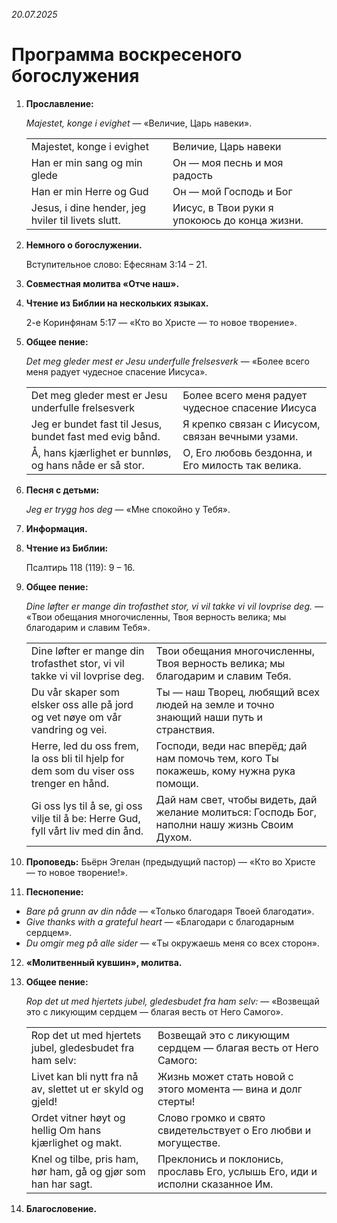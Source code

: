 *20.07.2025*

# Программа воскресеного богослужения

1. **Прославление:**

    _Majestet, konge i evighet_ — «Величие, Царь навеки».

    | | |
    |-|-|
    | Majestet, konge i evighet | Величие, Царь навеки |
    | Han er min sang og min glede | Он — моя песнь и моя радость |
    | Han er min Herre og Gud | Он — мой Господь и Бог |
    | Jesus, i dine hender, jeg hviler til livets slutt. | Иисус, в Твои руки я упокоюсь до конца жизни. |


2. **Немного о богослужении.**

    Вступительное слово: Ефесянам 3:14 – 21.

3. **Совместная молитва «Отче наш».**

4. **Чтение из Библии на нескольких языках.**

    2-е Коринфянам 5:17 — «Кто во Христе — то новое творение».

5. **Общее пение:**

    _Det meg gleder mest er Jesu underfulle frelsesverk_ — «Более всего меня радует чудесное спасение Иисуса».

    | | |
    |-|-|
    | Det meg gleder mest er Jesu underfulle frelsesverk | Более всего меня радует чудесное спасение Иисуса |
    | Jeg er bundet fast til Jesus, bundet fast med evig bånd. | Я крепко связан с Иисусом, связан вечными узами. |
    | Å, hans kjærlighet er bunnløs, og hans nåde er så stor. | О, Его любовь бездонна, и Его милость так велика. |

6. **Песня с детьми:**

    _Jeg er trygg hos deg_ — «Мне спокойно у Тебя».

7. **Информация.**

8. **Чтение из Библии:**

    Псалтирь 118 (119): 9 – 16.

9. **Общее пение:**

    _Dine løfter er mange din trofasthet stor, vi vil takke vi vil lovprise deg._ — «Твои обещания многочисленны, Твоя верность велика; мы благодарим и славим Тебя».

    | | |
    |-|-|
    | Dine løfter er mange din trofasthet stor, vi vil takke vi vil lovprise deg. | Твои обещания многочисленны, Твоя верность велика; мы благодарим и славим Тебя. |
    | Du vår skaper som elsker oss alle på jord og vet nøye om vår vandring og vei. | Ты — наш Творец, любящий всех людей на земле и точно знающий наши путь и странствия. |
    | Herre, led du oss frem, la oss bli til hjelp for dem som du viser oss trenger en hånd. | Господи, веди нас вперёд; дай нам помочь тем, кого Ты покажешь, кому нужна рука помощи. |
    | Gi oss lys til å se, gi oss vilje til å be: Herre Gud, fyll vårt liv med din ånd. | Дай нам свет, чтобы видеть, дай желание молиться: Господь Бог, наполни нашу жизнь Своим Духом. |

10. **Проповедь:** Бьёрн Эгелан (предыдущий пастор) — «Кто во Христе — то новое творение!».

11. **Песнопение:**

   * _Bare på grunn av din nåde_ — «Только благодаря Твоей благодати».
   * _Give thanks with a grateful heart_ — «Благодари с благодарным сердцем».
   * _Du omgir meg på alle sider_ — «Ты окружаешь меня со всех сторон».

12. **«Молитвенный кувшин», молитва.**

13. **Общее пение:**

    _Rop det ut med hjertets jubel, gledesbudet fra ham selv:_ — «Возвещай это с ликующим сердцем — благая весть от Него Самого».

    | | |
    |-|-|
    | Rop det ut med hjertets jubel, gledesbudet fra ham selv: | Возвещай это с ликующим сердцем — благая весть от Него Самого: |
    | Livet kan bli nytt fra nå av, slettet ut er skyld og gjeld! | Жизнь может стать новой с этого момента — вина и долг стерты! |
    | Ordet vitner høyt og hellig Om hans kjærlighet og makt. | Слово громко и свято свидетельствует о Его любви и могуществе. |
    | Knel og tilbe, pris ham, hør ham, gå og gjør som han har sagt. | Преклонись и поклонись, прославь Его, услышь Его, иди и исполни сказанное Им. |

14. **Благословение.**

